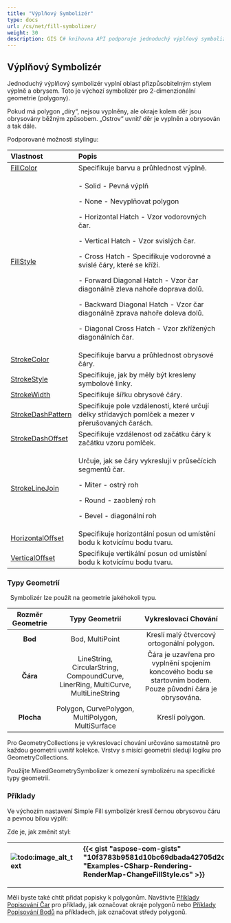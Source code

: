 ```yaml
---
title: "Výplňový Symbolizér"
type: docs
url: /cs/net/fill-symbolizer/
weight: 30
description: GIS C# knihovna API podporuje jednoduchý výplňový symbolizér pro vyplnění stylu a obrysu pro 2-dimenzionální geometrie polygonů jakéhokoli typu, jako je bod, čára, plocha.
---
```


## **Výplňový Symbolizér**
Jednoduchý výplňový symbolizér vyplní oblast přizpůsobitelným stylem výplně a obrysem. Toto je výchozí symbolizér pro 2-dimenzionální geometrie (polygony).

Pokud má polygon „díry“, nejsou vyplněny, ale okraje kolem děr jsou obrysovány běžným způsobem. „Ostrov“ uvnitř děr je vyplněn a obrysován a tak dále.

Podporované možnosti stylingu:

|**Vlastnost**|**Popis**|
| :- | :- |
|[FillColor](https://reference.aspose.com/gis/cs/aspose.gis.rendering.symbolizers/simplefill/properties/fillcolor)|Specifikuje barvu a průhlednost výplně.|
|[FillStyle](https://reference.aspose.com/gis/cs/aspose.gis.rendering.symbolizers/simplefill/properties/fillstyle)|<p>- Solid - Pevná výplň</p><p>- None - Nevyplňovat polygon</p><p>- Horizontal Hatch - Vzor vodorovných čar.</p><p>- Vertical Hatch - Vzor svislých čar.</p><p>- Cross Hatch - Specifikuje vodorovné a svislé čáry, které se kříží.</p><p>- Forward Diagonal Hatch - Vzor čar diagonálně zleva nahoře doprava dolů.</p><p>- Backward Diagonal Hatch - Vzor čar diagonálně zprava nahoře doleva dolů.</p><p>- Diagonal Cross Hatch - Vzor zkřížených diagonálních čar.</p>|
|[StrokeColor](https://reference.aspose.com/gis/cs/aspose.gis.rendering.symbolizers/simplefill/properties/strokecolor)|Specifikuje barvu a průhlednost obrysové čáry.|
|[StrokeStyle](https://reference.aspose.com/gis/cs/aspose.gis.rendering.symbolizers/simplefill/properties/strokestyle)|Specifikuje, jak by měly být kresleny symbolové linky.|
|[StrokeWidth](https://reference.aspose.com/gis/cs/aspose.gis.rendering.symbolizers/simplefill/properties/strokewidth)|Specifikuje šířku obrysové čáry.|
|[StrokeDashPattern](https://reference.aspose.com/gis/cs/aspose.gis.rendering.symbolizers/simplefill/properties/strokedashpattern)|Specifikuje pole vzdáleností, které určují délky střídavých pomlček a mezer v přerušovaných čarách.|
|[StrokeDashOffset](https://reference.aspose.com/gis/cs/aspose.gis.rendering.symbolizers/simplefill/properties/strokedashoffset)|Specifikuje vzdálenost od začátku čáry k začátku vzoru pomlček.|
|[StrokeLineJoin](https://reference.aspose.com/gis/cs/aspose.gis.rendering.symbolizers/simplefill/properties/strokelinejoin)|<p>Určuje, jak se čáry vykreslují v průsečících segmentů čar.</p><p>- Miter - ostrý roh</p><p>- Round - zaoblený roh</p><p>- Bevel - diagonální roh</p>|
|[HorizontalOffset](https://reference.aspose.com/gis/cs/aspose.gis.rendering.symbolizers/simplefill/properties/horizontaloffset)|Specifikuje horizontální posun od umístění bodu k kotvícímu bodu tvaru.|
|[VerticalOffset](https://reference.aspose.com/gis/cs/aspose.gis.rendering.symbolizers/simplefill/properties/verticaloffset)|Specifikuje vertikální posun od umístění bodu k kotvícímu bodu tvaru.|

### **Typy Geometrií**
` `Symbolizér lze použít na geometrie jakéhokoli typu.

|**Rozměr Geometrie**|**Typy Geometrií**|**Vykreslovací Chování**|
| :-: | :-: | :-: |
|**Bod**|Bod, MultiPoint|Kreslí malý čtvercový ortogonální polygon.|
|**Čára**|LineString, CircularString, CompoundCurve, LinerRing, MultiCurve, MultiLineString|Čára je uzavřena pro vyplnění spojením koncového bodu se startovním bodem. Pouze původní čára je obrysována.|
|**Plocha**|Polygon, CurvePolygon, MultiPolygon, MultiSurface|Kreslí polygon.|

Pro GeometryCollections je vykreslovací chování určováno samostatně pro každou geometrii uvnitř kolekce. Vrstvy s mísící geometrií sledují logiku pro GeometryCollections.

Použijte MixedGeometrySymbolizer k omezení symbolizéru na specifické typy geometrií.

### **Příklady**
Ve výchozím nastavení Simple Fill symbolizér kreslí černou obrysovou čáru a pevnou bílou výplň:




Zde je, jak změnit styl:



|![todo:image_alt_text](fill-symbolizer_1.png)|{{< gist "aspose-com-gists" "10f3783b9581d10bc69dbada42705d2c" "Examples-CSharp-Rendering-RenderMap-ChangeFillStyle.cs" >}}|
| :- | :- |

-----
Měli byste také chtít přidat popisky k polygonům. Navštivte [Příklady Popisování Čar](/gis/cs/simple-labeling/#simplelabeling-lineslabelingexamples) pro příklady, jak označovat okraje polygonů nebo [Příklady Popisování Bodů](/gis/cs/simple-labeling/#simplelabeling-pointslabelingexamples) na příkladech, jak označovat středy polygonů.
